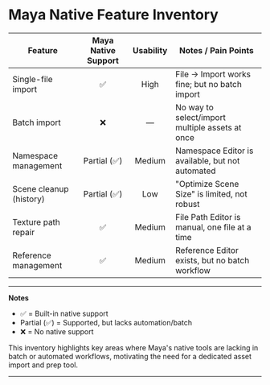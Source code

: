 

# Maya Native Feature Inventory

| Feature                 | Maya Native Support | Usability | Notes / Pain Points                              |
| ----------------------- | :-----------------: | :-------: | ------------------------------------------------ |
| Single-file import      |          ✅          |    High   | File → Import works fine; but no batch import    |
| Batch import            |          ❌          |     —     | No way to select/import multiple assets at once  |
| Namespace management    |     Partial (✅)     |   Medium  | Namespace Editor is available, but not automated |
| Scene cleanup (history) |     Partial (✅)     |    Low    | "Optimize Scene Size" is limited, not robust     |
| Texture path repair     |          ✅          |   Medium  | File Path Editor is manual, one file at a time   |
| Reference management    |          ✅          |   Medium  | Reference Editor exists, but no batch workflow   |

---

**Notes**

* ✅ = Built-in native support
* Partial (✅) = Supported, but lacks automation/batch
* ❌ = No native support

This inventory highlights key areas where Maya's native tools are lacking in batch or automated workflows, motivating the need for a dedicated asset import and prep tool.

---


